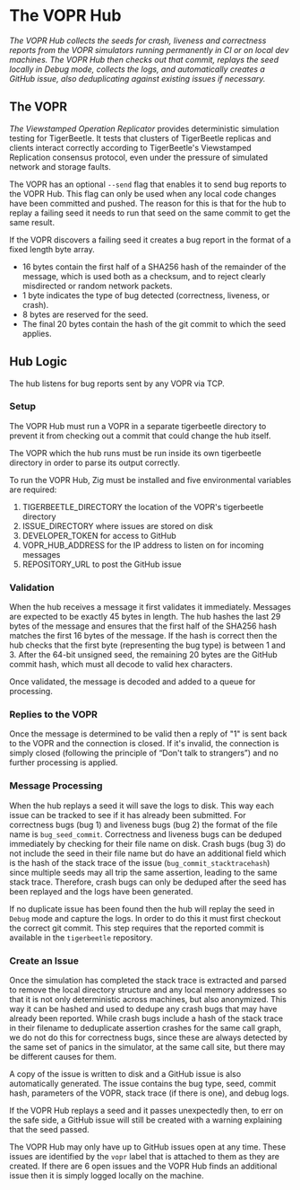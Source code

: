 # The VOPR Hub

*The VOPR Hub collects the seeds for crash, liveness and correctness reports from the VOPR simulators running permanently in CI or on local dev machines. The VOPR Hub then checks out that commit, replays the seed locally in Debug mode, collects the logs, and automatically creates a GitHub issue, also deduplicating against existing issues if necessary.*

## The VOPR

*The Viewstamped Operation Replicator* provides deterministic simulation testing for TigerBeetle. It tests that clusters of TigerBeetle replicas and clients interact correctly according to TigerBeetle's Viewstamped Replication consensus protocol, even under the pressure of simulated network and storage faults.

The VOPR has an optional `--send` flag that enables it to send bug reports to the VOPR Hub. This flag can only be used when any local code changes have been committed and pushed. The reason for this is that for the hub to replay a failing seed it needs to run that seed on the same commit to get the same result.

If the VOPR discovers a failing seed it creates a bug report in the format of a fixed length byte array.

* 16 bytes contain the first half of a SHA256 hash of the remainder of the message, which is used both as a checksum, and to reject clearly misdirected or random network packets.
* 1 byte indicates the type of bug detected (correctness, liveness, or crash).
* 8 bytes are reserved for the seed.
* The final 20 bytes contain the hash of the git commit to which the seed applies.

## Hub Logic

The hub listens for bug reports sent by any VOPR via TCP.

### Setup
The VOPR Hub must run a VOPR in a separate tigerbeetle directory to prevent it from checking out a commit that could change the hub itself.

The VOPR which the hub runs must be run inside its own tigerbeetle directory in order to parse its output correctly.

To run the VOPR Hub, Zig must be installed and five environmental variables are required:
1. TIGERBEETLE_DIRECTORY the location of the VOPR's tigerbeetle directory
2. ISSUE_DIRECTORY where issues are stored on disk
3. DEVELOPER_TOKEN for access to GitHub
4. VOPR_HUB_ADDRESS for the IP address to listen on for incoming messages
5. REPOSITORY_URL to post the GitHub issue

### Validation

When the hub receives a message it first validates it immediately. Messages are expected to be exactly 45 bytes in length. The hub hashes the last 29 bytes of the message and ensures that the first half of the SHA256 hash matches the first 16 bytes of the message. If the hash is correct then the hub checks that the first byte (representing the bug type) is between 1 and 3. After the 64-bit unsigned seed, the remaining 20 bytes are the GitHub commit hash, which must all decode to valid hex characters.

Once validated, the message is decoded and added to a queue for processing.

### Replies to the VOPR

Once the message is determined to be valid then a reply of "1" is sent back to the VOPR and the connection is closed. If it's invalid, the connection is simply closed (following the principle of “Don't talk to strangers”) and no further processing is applied.

### Message Processing

When the hub replays a seed it will save the logs to disk. This way each issue can be tracked to see if it has already been submitted. For correctness bugs (bug 1) and liveness bugs (bug 2) the format of the file name is `bug_seed_commit`. Correctness and liveness bugs can be deduped immediately by checking for their file name on disk. Crash bugs (bug 3) do not include the seed in their file name but do have an additional field which is the hash of the stack trace of the issue (`bug_commit_stacktracehash`) since multiple seeds may all trip the same assertion, leading to the same stack trace. Therefore, crash bugs can only be deduped after the seed has been replayed and the logs have been generated.

If no duplicate issue has been found then the hub will replay the seed in `Debug` mode and capture the logs. In order to do this it must first checkout the correct git commit. This step requires that the reported commit is available in the `tigerbeetle` repository.

### Create an Issue

Once the simulation has completed the stack trace is extracted and parsed to remove the local directory structure and any local memory addresses so that it is not only deterministic across machines, but also anonymized. This way it can be hashed and used to dedupe any crash bugs that may have already been reported. While crash bugs include a hash of the stack trace in their filename to deduplicate assertion crashes for the same call graph, we do not do this for correctness bugs, since these are always detected by the same set of panics in the simulator, at the same call site, but there may be different causes for them.

A copy of the issue is written to disk and a GitHub issue is also automatically generated. The issue contains the bug type, seed, commit hash, parameters of the VOPR, stack trace (if there is one), and debug logs.

If the VOPR Hub replays a seed and it passes unexpectedly then, to err on the safe side, a GitHub issue will still be created with a warning explaining that the seed passed.

The VOPR Hub may only have up to GitHub issues open at any time. These issues are identified by the `vopr` label that is attached to them as they are created. If there are 6 open issues and the VOPR Hub finds an additional issue then it is simply logged locally on the machine.
